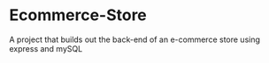 # Ecommerce-Store
A project that builds out the back-end of an e-commerce store using express and mySQL
